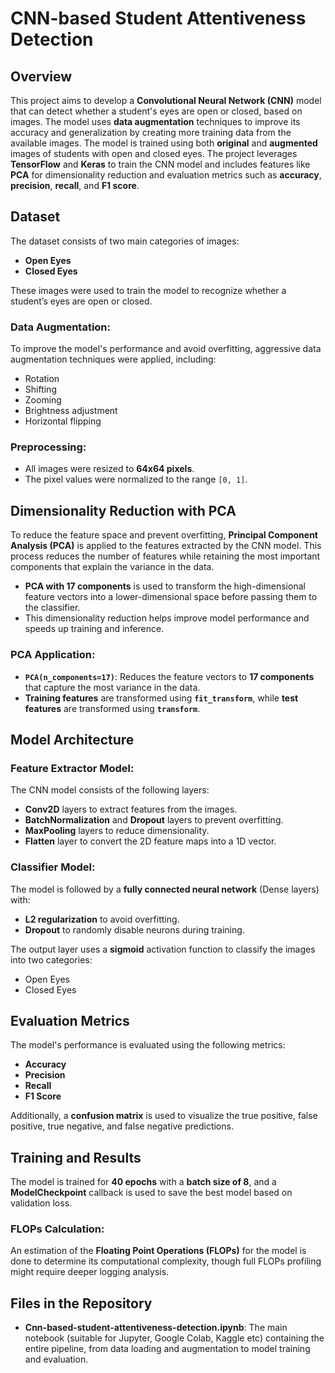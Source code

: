 # CNN-based Student Attentiveness Detection

## Overview

This project aims to develop a **Convolutional Neural Network (CNN)** model that can detect whether a student's eyes are open or closed, based on images. The model uses **data augmentation** techniques to improve its accuracy and generalization by creating more training data from the available images. The model is trained using both **original** and **augmented** images of students with open and closed eyes. The project leverages **TensorFlow** and **Keras** to train the CNN model and includes features like **PCA** for dimensionality reduction and evaluation metrics such as **accuracy**, **precision**, **recall**, and **F1 score**.

## Dataset

The dataset consists of two main categories of images:
- **Open Eyes**
- **Closed Eyes**

These images were used to train the model to recognize whether a student’s eyes are open or closed.

### **Data Augmentation:**
To improve the model's performance and avoid overfitting, aggressive data augmentation techniques were applied, including:
- Rotation
- Shifting
- Zooming
- Brightness adjustment
- Horizontal flipping

### **Preprocessing:**
- All images were resized to **64x64 pixels**.
- The pixel values were normalized to the range `[0, 1]`.

## Dimensionality Reduction with PCA

To reduce the feature space and prevent overfitting, **Principal Component Analysis (PCA)** is applied to the features extracted by the CNN model. This process reduces the number of features while retaining the most important components that explain the variance in the data.

- **PCA with 17 components** is used to transform the high-dimensional feature vectors into a lower-dimensional space before passing them to the classifier.
- This dimensionality reduction helps improve model performance and speeds up training and inference.

### **PCA Application:**
- **`PCA(n_components=17)`**: Reduces the feature vectors to **17 components** that capture the most variance in the data.
- **Training features** are transformed using **`fit_transform`**, while **test features** are transformed using **`transform`**.

## Model Architecture

### **Feature Extractor Model:**
The CNN model consists of the following layers:
- **Conv2D** layers to extract features from the images.
- **BatchNormalization** and **Dropout** layers to prevent overfitting.
- **MaxPooling** layers to reduce dimensionality.
- **Flatten** layer to convert the 2D feature maps into a 1D vector.

### **Classifier Model:**
The model is followed by a **fully connected neural network** (Dense layers) with:
- **L2 regularization** to avoid overfitting.
- **Dropout** to randomly disable neurons during training.

The output layer uses a **sigmoid** activation function to classify the images into two categories:
- Open Eyes
- Closed Eyes

## Evaluation Metrics

The model's performance is evaluated using the following metrics:
- **Accuracy**
- **Precision**
- **Recall**
- **F1 Score**

Additionally, a **confusion matrix** is used to visualize the true positive, false positive, true negative, and false negative predictions.

## Training and Results

The model is trained for **40 epochs** with a **batch size of 8**, and a **ModelCheckpoint** callback is used to save the best model based on validation loss.

### **FLOPs Calculation**:
An estimation of the **Floating Point Operations (FLOPs)** for the model is done to determine its computational complexity, though full FLOPs profiling might require deeper logging analysis.

## Files in the Repository

- **Cnn-based-student-attentiveness-detection.ipynb**: The main notebook (suitable for Jupyter, Google Colab, Kaggle etc) containing the entire pipeline, from data loading and augmentation to model training and evaluation.
